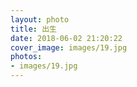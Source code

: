 ```yaml
---
layout: photo
title: 出生
date: 2018-06-02 21:20:22
cover_image: images/19.jpg
photos:
- images/19.jpg
---
```

